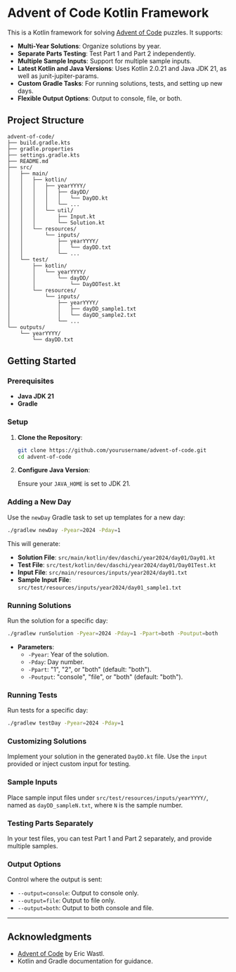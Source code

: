 # Advent of Code Kotlin Framework

This is a Kotlin framework for solving [Advent of Code](https://adventofcode.com/) puzzles. It
supports:

- **Multi-Year Solutions**: Organize solutions by year.
- **Separate Parts Testing**: Test Part 1 and Part 2 independently.
- **Multiple Sample Inputs**: Support for multiple sample inputs.
- **Latest Kotlin and Java Versions**: Uses Kotlin 2.0.21 and Java JDK 21, as well as
  junit-jupiter-params.
- **Custom Gradle Tasks**: For running solutions, tests, and setting up new days.
- **Flexible Output Options**: Output to console, file, or both.

## **Project Structure**

```
advent-of-code/
├── build.gradle.kts
├── gradle.properties
├── settings.gradle.kts
├── README.md
├── src/
│   ├── main/
│   │   ├── kotlin/
│   │   │   ├── yearYYYY/
│   │   │   │   ├── dayDD/
│   │   │   │   │   └── DayDD.kt
│   │   │   │   └── ...
│   │   │   └── util/
│   │   │       ├── Input.kt
│   │   │       └── Solution.kt
│   │   └── resources/
│   │       └── inputs/
│   │           ├── yearYYYY/
│   │           │   └── dayDD.txt
│   │           └── ...
│   └── test/
│       ├── kotlin/
│       │   └── yearYYYY/
│       │       └── dayDD/
│       │           └── DayDDTest.kt
│       └── resources/
│           └── inputs/
│               ├── yearYYYY/
│               │   ├── dayDD_sample1.txt
│               │   └── dayDD_sample2.txt
│               └── ...
└── outputs/
    └── yearYYYY/
        └── dayDD.txt
```

## **Getting Started**

### **Prerequisites**

- **Java JDK 21**
- **Gradle**

### **Setup**

1. **Clone the Repository**:

   ```bash
   git clone https://github.com/yourusername/advent-of-code.git
   cd advent-of-code
   ```

2. **Configure Java Version**:

   Ensure your `JAVA_HOME` is set to JDK 21.

### **Adding a New Day**

Use the `newDay` Gradle task to set up templates for a new day:

```bash
./gradlew newDay -Pyear=2024 -Pday=1
```

This will generate:

- **Solution File**: `src/main/kotlin/dev/daschi/year2024/day01/Day01.kt`
- **Test File**: `src/test/kotlin/dev/daschi/year2024/day01/Day01Test.kt`
- **Input File**: `src/main/resources/inputs/year2024/day01.txt`
- **Sample Input File**: `src/test/resources/inputs/year2024/day01_sample1.txt`

### **Running Solutions**

Run the solution for a specific day:

```bash
./gradlew runSolution -Pyear=2024 -Pday=1 -Ppart=both -Poutput=both
```

- **Parameters**:
    - `-Pyear`: Year of the solution.
    - `-Pday`: Day number.
    - `-Ppart`: "1", "2", or "both" (default: "both").
    - `-Poutput`: "console", "file", or "both" (default: "both").

### **Running Tests**

Run tests for a specific day:

```bash
./gradlew testDay -Pyear=2024 -Pday=1
```

### **Customizing Solutions**

Implement your solution in the generated `DayDD.kt` file. Use the `input` provided or inject custom
input for testing.

### **Sample Inputs**

Place sample input files under `src/test/resources/inputs/yearYYYY/`, named as `dayDD_sampleN.txt`,
where `N` is the sample number.

### **Testing Parts Separately**

In your test files, you can test Part 1 and Part 2 separately, and provide multiple samples.

### **Output Options**

Control where the output is sent:

- `--output=console`: Output to console only.
- `--output=file`: Output to file only.
- `--output=both`: Output to both console and file.

---

## **Acknowledgments**

- [Advent of Code](https://adventofcode.com/) by Eric Wastl.
- Kotlin and Gradle documentation for guidance.
